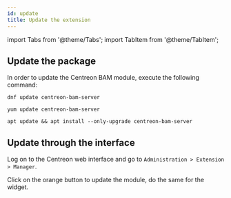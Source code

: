 ```yaml
---
id: update
title: Update the extension
---
```

import Tabs from '@theme/Tabs';
import TabItem from '@theme/TabItem';

## Update the package

In order to update the Centreon BAM module, execute the
following command:

<Tabs groupId="sync">
<TabItem value="Alma / RHEL / Oracle Linux 8" label="Alma / RHEL / Oracle Linux 8">

```shell
dnf update centreon-bam-server
```

</TabItem>
<TabItem value="CentOS 7" label="CentOS 7">

```shell
yum update centreon-bam-server
```

</TabItem>
<TabItem value="Debian 11" label="Debian 11">

```shell
apt update && apt install --only-upgrade centreon-bam-server
```

</TabItem>
</Tabs>

## Update through the interface

Log on to the Centreon web interface and go to `Administration > Extension >
Manager`.

Click on the orange button to update the module, do the same for the widget.
